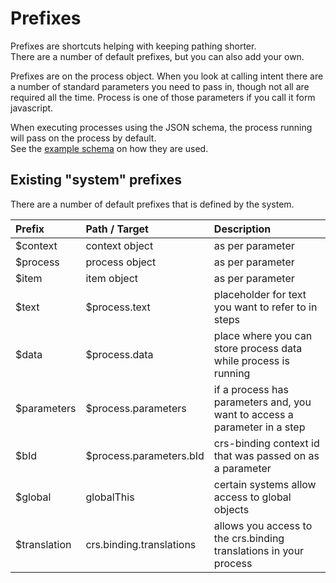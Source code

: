 # Prefixes

Prefixes are shortcuts helping with keeping pathing shorter.  
There are a number of default prefixes, but you can also add your own.  

Prefixes are on the process object.
When you look at calling intent there are a number of standard parameters you need to pass in, though not all are required all the time.
Process is one of those parameters if you call it form javascript.

When executing processes using the JSON schema, the process running will pass on the process by default.  
See the [example schema](/docs/example/) on how they are used.

## Existing "system" prefixes

There are a number of default prefixes that is defined by the system.

| Prefix       | Path / Target            | Description                                                               |
|:-------------|:-------------------------|:--------------------------------------------------------------------------|
| $context     | context object           | as per parameter                                                          |                                                  
| $process     | process object           | as per parameter                                                          |
| $item        | item object              | as per parameter                                                          |
| $text        | $process.text            | placeholder for text you want to refer to in steps                        |
| $data        | $process.data            | place where you can store process data while process is running           |
| $parameters  | $process.parameters      | if a process has parameters and, you want to access a parameter in a step |
| $bId         | $process.parameters.bId  | crs-binding context id that was passed on as a parameter                  |
| $global      | globalThis               | certain systems allow access to global objects                            |
| $translation | crs.binding.translations | allows you access to the crs.binding translations in your process         |
